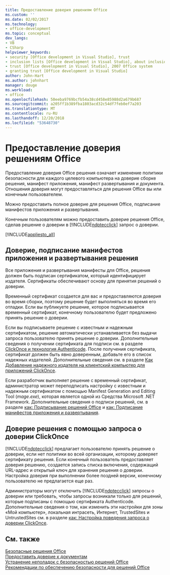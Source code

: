 ```yaml
---
title: Предоставление доверия решениям Office
ms.custom: ''
ms.date: 02/02/2017
ms.technology:
- office-development
ms.topic: conceptual
dev_langs:
- VB
- CSharp
helpviewer_keywords:
- security [Office development in Visual Studio], trust
- inclusion lists [Office development in Visual Studio], about inclusion lists
- trust [Office development in Visual Studio], 2007 Office system
- granting trust [Office development in Visual Studio]
author: John-Hart
ms.author: johnhart
manager: douge
ms.workload:
- office
ms.openlocfilehash: 50eeba9769bcfb54a38cd458e85988d2a679b687
ms.sourcegitcommit: a205ff1b389fba1803acd32c54df7feb0ef7a203
ms.translationtype: MT
ms.contentlocale: ru-RU
ms.lasthandoff: 12/20/2018
ms.locfileid: "53648730"
---
```

# <a name="grant-trust-to-office-solutions"></a>Предоставление доверия решениям Office
  Предоставление доверия Office решения означает изменение политики безопасности для каждого целевого компьютера на доверие сборке решения, манифест приложения, манифест развертывания и документа. Отношения доверия могут предоставляться для решения Office вы или конечным пользователем.  
  
 Можно предоставить полное доверие для решения Office, подписание манифестов приложения и развертывания.  
  
 Конечным пользователям можно предоставить доверие решения Office, сделав решение о доверии в [!INCLUDE[ndptecclick](../vsto/includes/ndptecclick-md.md)] запрос о доверии.  
  
 [!INCLUDE[appliesto_all](../vsto/includes/appliesto-all-md.md)]  
  
##  <a name="Signing"></a> Доверие, подписание манифестов приложения и развертывания решения  
 Все приложения и развертывания манифесты для Office, решения должен быть подписан сертификатом, который идентифицирует издателя. Сертификаты обеспечивают основу для принятия решений о доверии.  
  
 Временный сертификат создается для вас и предоставляются доверия во время сборки, поэтому решение будет выполняться во время его отладки. Если вы публикуете решение, которое подписывается временный сертификат, конечному пользователю будет предложено принять решение о доверии.  
  
 Если вы подписываете решение с известным и надежным сертификатом, решение автоматически устанавливается без выдачи запроса пользователю принять решение о доверии. Дополнительные сведения о получении сертификата для подписи см. в разделе [ClickOnce и технология Authenticode](/visualstudio/deployment/clickonce-and-authenticode). После получения сертификата, сертификат должен быть явно доверенным, добавьте его в список надежных издателей. Дополнительные сведения см. в разделе [Как Добавление надежного издателя на клиентский компьютер для приложений ClickOnce](/visualstudio/deployment/how-to-add-a-trusted-publisher-to-a-client-computer-for-clickonce-applications).  
  
 Если разработчик выполняет решение с временный сертификат, администратор может переподписать настройку с известным и надежным сертификатом с помощью Manifest Generation and Editing Tool (*mage.exe*), которая является одной из Средства Microsoft .NET Framework. Дополнительные сведения о подписи решений, см. в разделе [как: Подписывание решений Office](../vsto/how-to-sign-office-solutions.md) и [как: Подписание манифестов приложения и развертывания](/visualstudio/ide/how-to-sign-application-and-deployment-manifests).  
  
##  <a name="TrustPrompt"></a>Доверие решения с помощью запроса о доверии ClickOnce  
 [!INCLUDE[ndptecclick](../vsto/includes/ndptecclick-md.md)] предлагает пользователю принять решение о доверии, если нет политики во всей организации, которому доверяет сертификату решения. Если конечный пользователь предоставляет доверия решению, создается запись списка включения, содержащий URL-адрес и открытый ключ для хранения решения о доверии. Настройка доверия при выполнении более поздней версии, конечному пользователю не предлагается еще раз.  
  
 Администраторы могут отключить [!INCLUDE[ndptecclick](../vsto/includes/ndptecclick-md.md)] запросы о доверии или требовать, чтобы запросы возникали только для решений, которые подписаны с помощью сертификата Authenticode. Дополнительные сведения о том, как изменить эти настройки для зоны «Мой компьютер», локальная интрасеть, Интернет, TrustedSites и UntrustedSites см. в разделе [как: Настройка поведения запроса о доверии ClickOnce](/visualstudio/deployment/how-to-configure-the-clickonce-trust-prompt-behavior).  
  
## <a name="see-also"></a>См. также  
 [Безопасные решения Office](../vsto/securing-office-solutions.md)   
 [Предоставить доверие к документам](../vsto/granting-trust-to-documents.md)   
 [Устранение неполадок с безопасностью решений Office](../vsto/troubleshooting-office-solution-security.md)   
 [Рекомендации по обеспечению безопасности для решений Office](../vsto/specific-security-considerations-for-office-solutions.md)  
  
  